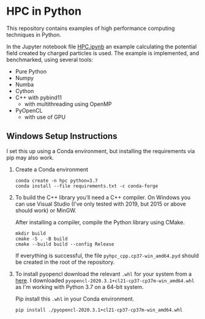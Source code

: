 # HPC in Python

This repository contains examples of high performance computing techniques in
Python.

In the Jupyter notebook file [HPC.ipynb](HPC.ipynb) an example calculating the
potential field created by charged particles is used.
The example is implemented, and benchmarked, using several tools:

- Pure Python
- Numpy
- Numba
- Cython
- C++ with pybind11
  - with multithreading using OpenMP
- PyOpenCL
  - with use of GPU

## Windows Setup Instructions

I set this up using a Conda environment,
but installing the requirements via pip may also work.

1) Create a Conda environment

   ```shell
   conda create -n hpc python=3.7
   conda install --file requirements.txt -c conda-forge
   ```

2) To build the C++ library you'll need a C++ compiler.
   On Windows you can use Visual Studio (I've only tested with 2019,
   but 2015 or above should work) or MinGW.

   After installing a compiler, compile the Python library using CMake.

   ```shell
   mkdir build
   cmake -S . -B build
   cmake --build build --config Release
   ```

   If everything is successful, the file `pyhpc_cpp.cp37-win_amd64.pyd` should be
   created in the root of the repository.

3) To install pyopencl download the relevant `.whl` for your system from a
   [here](https://www.lfd.uci.edu/~gohlke/pythonlibs/#pyopencl).
   I downloaded `pyopencl‑2020.3.1+cl21‑cp37‑cp37m‑win_amd64.whl` as I'm
   working with Python 3.7 on a 64-bit system.

   Pip install this `.whl` in your Conda environment.

   ```shell
   pip install ./pyopencl‑2020.3.1+cl21‑cp37‑cp37m‑win_amd64.whl
   ```
